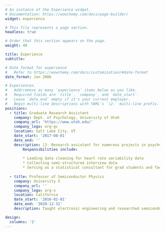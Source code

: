 ```yaml
---
# An instance of the Experience widget.
# Documentation: https://wowchemy.com/docs/page-builder/
widget: experience

# This file represents a page section.
headless: true

# Order that this section appears on the page.
weight: 40

title: Experience
subtitle:

# Date format for experience
#   Refer to https://wowchemy.com/docs/customization/#date-format
date_format: Jan 2006

# Experiences.
#   Add/remove as many `experience` items below as you like.
#   Required fields are `title`, `company`, and `date_start`.
#   Leave `date_end` empty if it's your current employer.
#   Begin multi-line descriptions with YAML's `|2-` multi-line prefix.
positions:
  - title: Graduate Research Assistant
    company: Dept. of Psychology, University of Utah
    company_url: 'https://www.utah.edu/'
    company_logo: org-gc
    location: Salt Lake City, UT
    date_start: '2017-08-01'
    date_end: ''
    description: |2- Research assistant for numerous projects in psychology.
        Responsibilities include:
        
        * Leading data cleaning for heart rate variability data
        * Collecting semi-structured interview data
        * Serving as a statistical consultant for grad students and faculty on the grant
        
  - title: Professor of Semiconductor Physics
    company: University X
    company_url: ''
    company_logo: org-x
    location: California
    date_start: '2016-01-01'
    date_end: '2020-12-31'
    description: Taught electronic engineering and researched semiconductor physics.

design:
  columns: '2'
---
```

